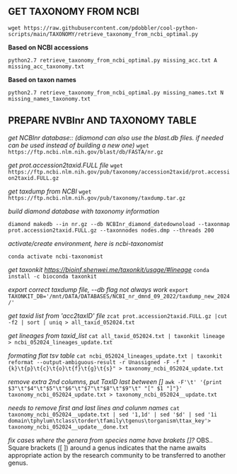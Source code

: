 ## GET TAXONOMY FROM NCBI

`wget https://raw.githubusercontent.com/pdobbler/cool-python-scripts/main/TAXONOMY/retrieve_taxonomy_from_ncbi_optimal.py`

**Based on NCBI accessions**

`python2.7 retrieve_taxonomy_from_ncbi_optimal.py missing_acc.txt A missing_acc_taxonomy.txt`

**Based on taxon names**

`python2.7 retrieve_taxonomy_from_ncbi_optimal.py missing_names.txt N missing_names_taxonomy.txt`

## PREPARE NVBInr AND TAXONOMY TABLE

*get NCBInr database:: (diamond can also use the blast.db files. if needed can be used instead of building a new one)*
`wget https://ftp.ncbi.nlm.nih.gov/blast/db/FASTA/nr.gz`


*get prot.accession2taxid.FULL file*
`wget https://ftp.ncbi.nlm.nih.gov/pub/taxonomy/accession2taxid/prot.accession2taxid.FULL.gz`

*get taxdump from NCBI*
`wget https://ftp.ncbi.nlm.nih.gov/pub/taxonomy/taxdump.tar.gz`

*build diamond database with taxonomy information*

`diamond makedb --in nr.gz --db NCBInr_diamond_datedownoload --taxonmap prot.accession2taxid.FULL.gz --taxonnodes nodes.dmp --threads 200`

*activate/create environment, here is ncbi-taxonomist*

`conda activate ncbi-taxonomist`

*get taxonkit https://bioinf.shenwei.me/taxonkit/usage/#lineage*
`conda install -c bioconda taxonkit`

*export correct taxdump file, --db flag not always work*
`export TAXONKIT_DB='/mnt/DATA/DATABASES/NCBI_nr_dmnd_09_2022/taxdump_new_2024/'`

*get taxid list from 'acc2taxID' file*
`zcat prot.accession2taxid.FULL.gz |cut -f2 | sort | uniq > all_taxid_052024.txt`

*get lineages from taxid_list*
`cat all_taxid_052024.txt | taxonkit lineage > ncbi_052024_lineages_update.txt`

*formating flat tsv table*
`cat ncbi_052024_lineages_update.txt | taxonkit reformat --output-ambiguous-result -r Unassigned -F -f "{k}\t{p}\t{c}\t{o}\t{f}\t{g}\t{s}" > taxonomy_ncbi_052024_update.txt`

*remove extra 2nd columns, put TaxID last between []*
`awk -F'\t' '{print $3"\t"$4"\t"$5"\t"$6"\t"$7"\t"$8"\t"$9"\t" "[" $1 "]"}' taxonomy_ncbi_052024_update.txt > taxonomy_ncbi_052024__update.txt`

*needs to remove first and last lines and colunm names*
`cat  taxonomy_ncbi_052024__update.txt | sed '1,1d' | sed '$d' | sed '1i domain\tphylum\tclass\torder\tfamily\tgenus\torganism\ttax_key'> taxonomy_ncbi_052024__update__done.txt`

*fix cases where the genera from species name have brakets []?*
OBS.. Square brackets ([ ]) around a genus indicates that the name awaits appropriate action by the research community to be transferred to another genus.
